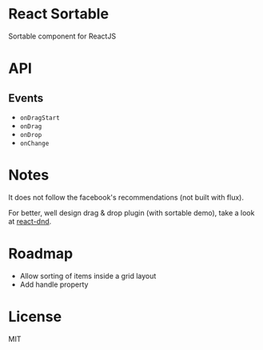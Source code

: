 # React Sortable

Sortable component for ReactJS

# API

## Events

- `onDragStart`
- `onDrag`
- `onDrop`
- `onChange`

# Notes

It does not follow the facebook's recommendations (not built with flux).

For better, well design drag & drop plugin (with sortable demo), take a look at [react-dnd](https://github.com/gaearon/react-dnd/).

# Roadmap

- Allow sorting of items inside a grid layout
- Add handle property

# License

MIT
